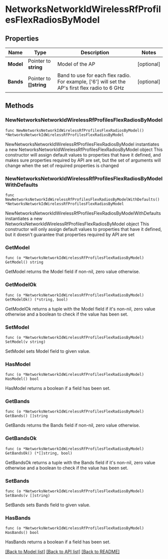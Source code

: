 # NetworksNetworkIdWirelessRfProfilesFlexRadiosByModel

## Properties

Name | Type | Description | Notes
------------ | ------------- | ------------- | -------------
**Model** | Pointer to **string** | Model of the AP | [optional] 
**Bands** | Pointer to **[]string** | Band to use for each flex radio. For example, [&#39;6&#39;] will set the AP&#39;s first flex radio to 6 GHz | [optional] 

## Methods

### NewNetworksNetworkIdWirelessRfProfilesFlexRadiosByModel

`func NewNetworksNetworkIdWirelessRfProfilesFlexRadiosByModel() *NetworksNetworkIdWirelessRfProfilesFlexRadiosByModel`

NewNetworksNetworkIdWirelessRfProfilesFlexRadiosByModel instantiates a new NetworksNetworkIdWirelessRfProfilesFlexRadiosByModel object
This constructor will assign default values to properties that have it defined,
and makes sure properties required by API are set, but the set of arguments
will change when the set of required properties is changed

### NewNetworksNetworkIdWirelessRfProfilesFlexRadiosByModelWithDefaults

`func NewNetworksNetworkIdWirelessRfProfilesFlexRadiosByModelWithDefaults() *NetworksNetworkIdWirelessRfProfilesFlexRadiosByModel`

NewNetworksNetworkIdWirelessRfProfilesFlexRadiosByModelWithDefaults instantiates a new NetworksNetworkIdWirelessRfProfilesFlexRadiosByModel object
This constructor will only assign default values to properties that have it defined,
but it doesn't guarantee that properties required by API are set

### GetModel

`func (o *NetworksNetworkIdWirelessRfProfilesFlexRadiosByModel) GetModel() string`

GetModel returns the Model field if non-nil, zero value otherwise.

### GetModelOk

`func (o *NetworksNetworkIdWirelessRfProfilesFlexRadiosByModel) GetModelOk() (*string, bool)`

GetModelOk returns a tuple with the Model field if it's non-nil, zero value otherwise
and a boolean to check if the value has been set.

### SetModel

`func (o *NetworksNetworkIdWirelessRfProfilesFlexRadiosByModel) SetModel(v string)`

SetModel sets Model field to given value.

### HasModel

`func (o *NetworksNetworkIdWirelessRfProfilesFlexRadiosByModel) HasModel() bool`

HasModel returns a boolean if a field has been set.

### GetBands

`func (o *NetworksNetworkIdWirelessRfProfilesFlexRadiosByModel) GetBands() []string`

GetBands returns the Bands field if non-nil, zero value otherwise.

### GetBandsOk

`func (o *NetworksNetworkIdWirelessRfProfilesFlexRadiosByModel) GetBandsOk() (*[]string, bool)`

GetBandsOk returns a tuple with the Bands field if it's non-nil, zero value otherwise
and a boolean to check if the value has been set.

### SetBands

`func (o *NetworksNetworkIdWirelessRfProfilesFlexRadiosByModel) SetBands(v []string)`

SetBands sets Bands field to given value.

### HasBands

`func (o *NetworksNetworkIdWirelessRfProfilesFlexRadiosByModel) HasBands() bool`

HasBands returns a boolean if a field has been set.


[[Back to Model list]](../README.md#documentation-for-models) [[Back to API list]](../README.md#documentation-for-api-endpoints) [[Back to README]](../README.md)


